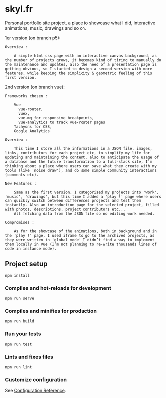 # skyl.fr

Personal portfolio site project, a place to showcase what I did, interactive animations, music, drawings and so on.

1er version (on branch p5):
   
    Overview :

        A simple html css page with an interactive canvas background, as the number of projects grows, it becomes kind of tiring to manually do the maintenance and updates, also the need of a presentation page is getting obvious, so I started to design a second version with more features, while keeping the simplicity & geometric feeling of this first version.

2nd version (on branch vue):

    Frameworks chosen :

        Vue 
          vue-router, 
          vuex, 
          vue-mq for responsive breakpoints, 
          vue-analytics to track vue-router pages
        Tachyons for CSS, 
        Google Analytics

    Overview :

        This time I store all the informations in a JSON file, images, links, contributors for each project etc, to simplify my life for updating and maintaining the content, also to anticipate the usage of a database and the future transformation to a full-stack site, I’m thinking about a place where users can save what they create with my tools (like 'noise draw'), and do some simple community interactions (comments etc).

    New Features :

        Same as the first version, I categorised my projects into 'work', 'music', 'drawings', but this time I added a 'play !' page where users can quickly switch between differences projects and test them instantly. Also an introduction page for the selected project, filled with photos, descriptions, project contributors etc... 
        All fetching data from the JSON file so no editing work needed.

    Compromises :
    
        As for the showcase of the animations, both in background and in the 'play !' page, I used iframe to go to the archived projects, as they were written in 'global mode' I didn’t find a way to implement them locally in Vue (I’m not planning to re-write thousands lines of code in instance mode). 



## Project setup
```
npm install
```

### Compiles and hot-reloads for development
```
npm run serve
```

### Compiles and minifies for production
```
npm run build
```

### Run your tests
```
npm run test
```

### Lints and fixes files
```
npm run lint
```

### Customize configuration
See [Configuration Reference](https://cli.vuejs.org/config/).
